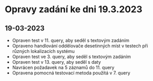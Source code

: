 # Opravy zadání ke dni 19.3.2023

## 19-03-2023
- Opraven test v 11. query, aby seděl s textovým zadáním
- Opraveno handlování oddělovače desetinných míst v testech při různých lokalizacích systému
- Opraven test ve 3. query, aby seděl s textovým zadáním
- Opraven test v 13. query, aby seděl s daty
- Navrácen požadavek na 5 záznamů do 11. query
- Opravena pomocná testovací metoda použitá v 7. query 
